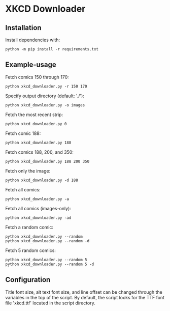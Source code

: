 XKCD Downloader
===============

Installation
------------

Install dependencies with:
```shell
python -m pip install -r requirements.txt
```
Example-usage
-------------

Fetch comics 150 through 170:
```shell
python xkcd_downloader.py -r 150 170
```
Specify output directory (default: './'):
```shell
python xkcd_downloader.py -o images
```
Fetch the most recent strip:
```shell
python xkcd_downloader.py 0
```
Fetch comic 188:
```shell
python xkcd_downloader.py 188
```
Fetch comics 188, 200, and 350:
```shell
python xkcd_downloader.py 188 200 350
```
Fetch only the image:
```shell
python xkcd_downloader.py -d 188
```
Fetch all comics:
```shell
python xkcd_downloader.py -a
```
Fetch all comics (images-only):
```shell
python xkcd_downloader.py -ad
```
Fetch a random comic:
```shell
python xkcd_downloader.py --random
python xkcd_downloader.py --random -d
```
Fetch 5 random comics:
```shell
python xkcd_downloader.py --random 5
python xkcd_downloader.py --random 5 -d
```

Configuration
-------------

Title font size, alt text font size, and line offset can be changed through the variables in the top of the script. By default, the script looks for the TTF font file 'xkcd.ttf' located in the script directory.
